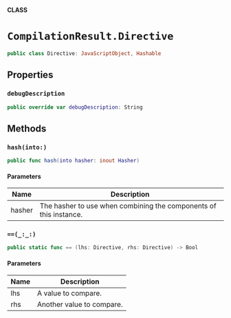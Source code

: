 **CLASS**

# `CompilationResult.Directive`

```swift
public class Directive: JavaScriptObject, Hashable
```

## Properties
### `debugDescription`

```swift
public override var debugDescription: String
```

## Methods
### `hash(into:)`

```swift
public func hash(into hasher: inout Hasher)
```

#### Parameters

| Name | Description |
| ---- | ----------- |
| hasher | The hasher to use when combining the components of this instance. |

### `==(_:_:)`

```swift
public static func == (lhs: Directive, rhs: Directive) -> Bool
```

#### Parameters

| Name | Description |
| ---- | ----------- |
| lhs | A value to compare. |
| rhs | Another value to compare. |